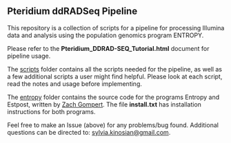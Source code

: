 ## Pteridium ddRADSeq Pipeline

This repository is a collection of scripts for a pipeline for processing Illumina data and analysis using the population genomics program ENTROPY.

Please refer to the **Pteridium\_DDRAD-SEQ\_Tutorial.html** document for pipeline usage. 

The [scripts](https://github.com/sylviakinosian/Pteridium_GBS_Pipeline/tree/master/scripts) folder contains all the scripts needed for the pipeline, as well as a few additional scripts a user might find helpful. Please look at each script, read the notes and usage before implementing.

The [entropy](https://github.com/sylviakinosian/Pteridium_GBS_Pipeline/tree/master/entropy) folder contains the source code for the programs Entropy and Estpost, written by [Zach Gompert](https://gompertlab.wordpress.com/). The file **install.txt** has installation instructions for both programs. 

Feel free to make an Issue (above) for any problems/bug found. Additional questions can be directed to: sylvia.kinosian@gmail.com.
